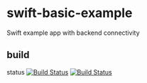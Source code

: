 # swift-basic-example
Swift example app with backend connectivity

## build
 status
[![Build Status](https://travis-ci.org/kosiara/swift-basic-example.svg?branch=master)](https://travis-ci.org/kosiara/swift-basic-example)
[![Build Status](https://travis-ci.org/kosiara/swift-basic-example.svg?branch=develop)](https://travis-ci.org/kosiara/swift-basic-example)
